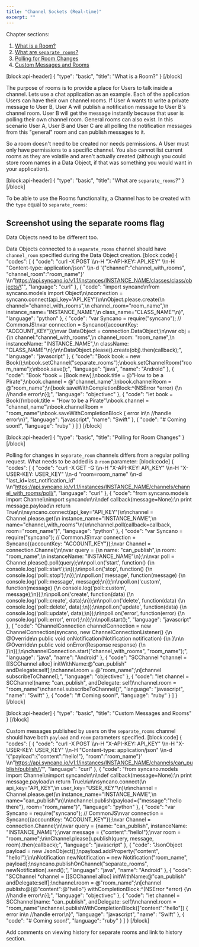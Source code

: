 ```yaml
---
title: "Channel Sockets (Real-time)"
excerpt: ""
---
```

Chapter sections:
1. [What is a Room?]()
2. [What are `separate_rooms`?]()
3. [Polling for Room Changes]()
4. [Custom Messages and Rooms]()

[block:api-header]
{
  "type": "basic",
  "title": "What is a Room?"
}
[/block]

The purpose of rooms is to provide a place for Users to talk inside a channel. Lets use a chat application as an example. Each of the application Users can have their own channel rooms. If User A wants to write a private message to User B, User A will publish a notification message to User B's channel room. User B will get the message instantly because that user is polling their own channel room. General rooms can also exist. In this scenario User A, User B and User C are all polling the notification messages from this "general" room and can publish messages to it.

So a room doesn't need to be created nor needs permissions. A User must only have permissions to a specific channel. You also cannot list current rooms as they are volatile and aren't actually created (although you could store room names in a Data Object, if that was something you would want in your application).

[block:api-header]
{
  "type": "basic",
  "title": "What are `separate_rooms`?"
}
[/block]

To be able to use the Rooms functionality, a Channel has to be created with the `type` equal to `separate_rooms`:

## Screenshot using the separate rooms flag

Data Objects need to be different too.

Data Objects connected to a `separate_rooms` channel should have `channel_room` specified during the Data Object creation.
[block:code]
{
  "codes": [
    {
      "code": "curl -X POST \\\n-H \"X-API-KEY: API_KEY\" \\\n-H \"Content-type: application/json\" \\\n-d '{\"channel\":\"channel_with_rooms\", \"channel_room\":\"room_name\"}' \\\n\"https://api.syncano.io/v1.1/instances/INSTANCE_NAME/classes/class/objects/\"",
      "language": "curl"
    },
    {
      "code": "import syncano\nfrom syncano.models import Object\n\nconnection = syncano.connect(api_key='API_KEY')\n\nObject.please.create(\n  channel=\"channel_with_rooms\",\n  channel_room=\"room_name\",\n  instance_name=\"INSTANCE_NAME\",\n  class_name=\"CLASS_NAME\"\n)",
      "language": "python"
    },
    {
      "code": "var Syncano = require(\"syncano\");  // CommonJS\nvar connection = Syncano({accountKey: \"ACCOUNT_KEY\"});\nvar DataObject = connection.DataObject;\n\nvar obj = {\n  channel:\"channel_with_rooms\",\n  channel_room: \"room_name\",\n  instanceName: \"INSTANCE_NAME\",\n  className: \"CLASS_NAME\"\n};\n\nDataObject.please().create(obj).then(callback);",
      "language": "javascript"
    },
    {
      "code": "Book book = new Book();\nbook.setChannel(\"separate_rooms\");\nbook.setChannelRoom(\"room_name\");\nbook.save();",
      "language": "java",
      "name": "Android"
    },
    {
      "code": "Book *book = [Book new];\nbook.title = @\"How to be a Pirate\";\nbook.channel = @\"channel_name\";\nbook.channelRoom = @\"room_name\";\n[book saveWithCompletionBlock:^(NSError *error) {\n  //handle error\n}];",
      "language": "objectivec"
    },
    {
      "code": "let book = Book()\nbook.title = \"How to be a Pirate\"\nbook.channel = \"channel_name\"\nbook.channelRoom = \"room_name\"\nbook.saveWithCompletionBlock { error in\n  //handle error\n}",
      "language": "javascript",
      "name": "Swift"
    },
    {
      "code": "# Coming soon!",
      "language": "ruby"
    }
  ]
}
[/block]

[block:api-header]
{
  "type": "basic",
  "title": "Polling for Room Changes"
}
[/block]

Polling for changes in `separate_room` channels differs from a regular polling request. What needs to be added is a `room` parameter:
[block:code]
{
  "codes": [
    {
      "code": "curl -X GET -G \\\n-H \"X-API-KEY: API_KEY\" \\\n-H \"X-USER-KEY: USER_KEY\" \\\n-d \"room=room_name\" \\\n-d \"last_id=last_notification_id\" \\\n\"https://api.syncano.io/v1.1/instances/INSTANCE_NAME/channels/channel_with_rooms/poll/",
      "language": "curl"
    },
    {
      "code": "from syncano.models import Channel\nimport syncano\n\n\ndef callback(message=None):\n    print message.payload\n    return True\n\nsyncano.connect(api_key=\"API_KEY\")\n\nchannel = Channel.please.get(\n  instance_name=\"INSTANCE_NAME\",\n  name=\"channel_with_rooms\"\n)\n\nchannel.poll(callback=callback, room=\"room_name\")",
      "language": "python"
    },
    {
      "code": "var Syncano = require(\"syncano\");  // CommonJS\nvar connection = Syncano({accountKey: \"ACCOUNT_KEY\"});\nvar Channel = connection.Channel;\n\nvar query = {\n  name: \"can_publish\",\n  room: \"room_name\",\n  instanceName: \"INSTANCE_NAME\"\n};\n\nvar poll = Channel.please().poll(query);\n\npoll.on('start', function() {\n  console.log('poll::start');\n});\n\npoll.on('stop', function() {\n  console.log('poll::stop');\n});\n\npoll.on('message', function(message) {\n  console.log('poll::message', message);\n});\n\npoll.on('custom', function(message) {\n  console.log('poll::custom', message);\n});\n\npoll.on('create', function(data) {\n  console.log('poll::create', data);\n});\n\npoll.on('delete', function(data) {\n  console.log('poll::delete', data);\n});\n\npoll.on('update', function(data) {\n  console.log('poll::update', data);\n});\n\npoll.on('error', function(error) {\n  console.log('poll::error', error);\n});\n\npoll.start();",
      "language": "javascript"
    },
    {
      "code": "ChannelConnection channelConnection = new ChannelConnection(syncano, new ChannelConnectionListener() {\n    @Override\n    public void onNotification(Notification notification) {\n    }\n\n    @Override\n    public void onError(Response<Notification> response) {\n    }\n});\n\nchannelConnection.start(\"channel_with_rooms\", \"room_name\");",
      "language": "java",
      "name": "Android"
    },
    {
      "code": "SCChannel *channel = [[SCChannel alloc] initWithName:@\"can_publish\" andDelegate:self];\nchannel.room = @\"room_name\";\n[channel subscribeToChannel];",
      "language": "objectivec"
    },
    {
      "code": "let channel = SCChannel(name: \"can_publish\", andDelegate: self)\nchannel.room = \"room_name\"\nchannel.subscribeToChannel()",
      "language": "javascript",
      "name": "Swift"
    },
    {
      "code": "# Coming soon!",
      "language": "ruby"
    }
  ]
}
[/block]

[block:api-header]
{
  "type": "basic",
  "title": "Custom Messages and Rooms"
}
[/block]

Custom messages published by users on the `separate_rooms` channel should have both `payload` and `room` parameters specified.
[block:code]
{
  "codes": [
    {
      "code": "curl -X POST \\\n-H \"X-API-KEY: API_KEY\" \\\n-H \"X-USER-KEY: USER_KEY\" \\\n-H \"Content-type: application/json\" \\\n-d '{\"payload\":{\"content\":\"hello!\"}, \"room\":\"room_name\"}' \\\n\"https://api.syncano.io/v1.1/instances/INSTANCE_NAME/channels/can_publish/publish/\"",
      "language": "curl"
    },
    {
      "code": "from syncano.models import Channel\nimport syncano\n\n\ndef callback(message=None):\n    print message.payload\n    return True\n\n\nsyncano.connect(\n  api_key=\"API_KEY\",\n  user_key=\"USER_KEY\"\n)\n\nchannel = Channel.please.get(\n  instance_name=\"INSTANCE_NAME\",\n  name=\"can_publish\"\n)\n\nchannel.publish(payload={\"message\":\"hello there\"}, room=\"room_name\")",
      "language": "python"
    },
    {
      "code": "var Syncano = require(\"syncano\");  // CommonJS\nvar connection = Syncano({accountKey: \"ACCOUNT_KEY\"});\nvar Channel = connection.Channel;\n\nvar query = {name: \"can_publish\", instanceName: \"INSTANCE_NAME\"};\nvar message = {\"content\":\"hello!\"};\nvar room = \"room_name\";\n\nChannel.please().publish(query, message, room).then(callback);",
      "language": "javascript"
    },
    {
      "code": "JsonObject payload = new JsonObject();\npayload.addProperty(\"content\", \"hello!\");\n\nNotification newNotification = new Notification(\"room_name\", payload);\nsyncano.publishOnChannel(\"separate_rooms\", newNotification).send();",
      "language": "java",
      "name": "Android"
    },
    {
      "code": "SCChannel *channel = [[SCChannel alloc] initWithName:@\"can_publish\" andDelegate:self];\nchannel.room = @\"room_name\";\n[channel publish:@{@\"content\":@\"hello\"} withCompletionBlock:^(NSError *error) {\n  //handle error\n}];",
      "language": "objectivec"
    },
    {
      "code": "let channel = SCChannel(name: \"can_publish\", andDelegate: self)\nchannel.room = \"room_name\"\nchannel.publishWithCompletionBlock([\"content\":\"hello\"]) { error in\n  //handle error\n}",
      "language": "javascript",
      "name": "Swift"
    },
    {
      "code": "# Coming soon!",
      "language": "ruby"
    }
  ]
}
[/block]

Add comments on viewing history for separate rooms and link to history section.